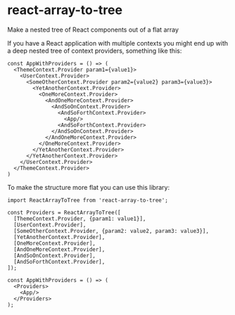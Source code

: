 # react-array-to-tree
Make a nested tree of React components out of a flat array

If you have a React application with multiple contexts you might end up with
a deep nested tree of context providers, something like this:

```
const AppWithProviders = () => (
  <ThemeContext.Provider param1={value1}>
    <UserContext.Provider>
      <SomeOtherContext.Provider param2={value2} param3={value3}>
        <YetAnotherContext.Provider>
          <OneMoreContext.Provider>
            <AndOneMoreContext.Provider>
              <AndSoOnContext.Provider>
                <AndSoForthContext.Provider>
                  <App/>
                <AndSoForthContext.Provider>
              </AndSoOnContext.Provider>
            </AndOneMoreContext.Provider>
          </OneMoreContext.Provider>
        </YetAnotherContext.Provider>
      </YetAnotherContext.Provider>
    </UserContext.Provider>
  </ThemeContext.Provider>
)
```

To make the structure more flat you can use this library:

```
import ReactArrayToTree from 'react-array-to-tree';

const Providers = ReactArrayToTree([
  [ThemeContext.Provider, {param1: value1}],
  [UserContext.Provider],
  [SomeOtherContext.Provider, {param2: value2, param3: value3}],
  [YetAnotherContext.Provider],
  [OneMoreContext.Provider],
  [AndOneMoreContext.Provider],
  [AndSoOnContext.Provider],
  [AndSoForthContext.Provider],
]);

const AppWithProviders = () => (
  <Providers>
    <App/>
  </Providers>
);
```
